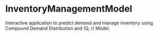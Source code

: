 # InventoryManagementModel
Interactive application to predict demand and manage inventory using Compound Demand Distribution and (Q, r) Model. 
